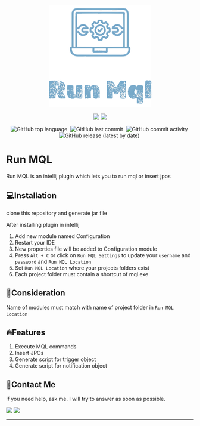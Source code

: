 <div id='top' align="center">
<p align="center"><a href="https://plm.ir" target="_blank"><img src="https://raw.githubusercontent.com/MatinParsapour/RunMQL/1681e6d76d1bb5d738bafe9e9ec1d68262d6084d/src/main/resources/META-INF/pluginIcon.svg" width="275"></a></p>

<p align="center">
<a href="https://www.3ds.com/products/enovia"><img src="https://cadvision-systems.com/wp-content/uploads/2023/09/3dexperience-logo-thumbnail-with-caption.png" width="100"></a>
<a href="https://plm.ir" target="_blank"><img src="https://plm.ir/wp-content/uploads/2024/01/1-EspadanDiamondLogo_White_NoBackgroud_NoText.png" width="125"></a>
</p>


<p align="center">
  
![GitHub top language](https://img.shields.io/github/languages/top/MatinParsapour/RunMQL)&nbsp;
![GitHub last commit](https://img.shields.io/github/last-commit/MatinParsapour/RunMQL)&nbsp;
![GitHub commit activity](https://img.shields.io/github/commit-activity/m/MatinParsapour/RunMQL)&nbsp;
![GitHub release (latest by date)](https://img.shields.io/github/v/release/MatinParsapour/RunMQL?display_name=tag)&nbsp;

</p>
</div>

# Run MQL

Run MQL is an intellij plugin which lets you to run mql or insert jpos

## 💻Installation

clone this repository and generate jar file

After installing plugin in intellij 

1. Add new module named Configuration
2. Restart your IDE
3. New properties file will be added to Configuration module
4. Press `Alt + C` or click on `Run MQL Settings` to update your `username` and `password` and `Run MQL Location`
5. Set `Run MQL Location` where your projects folders exist
6. Each project folder must contain a shortcut of mql.exe

## 🚧Consideration
Name of modules must match with name of project folder in `Run MQL Location`

## 🔥Features

1. Execute MQL commands
2. Insert JPOs
3. Generate script for trigger object
4. Generate script for notification object

## 💬Contact Me

  <p>
  if you need help, ask me. I will try to answer as soon as possible.
  </p>

  <p>
    <a href="https://www.linkedin.com/in/matinparsapour"><img src="https://img.shields.io/badge/-LinkedIn-0077B5?style=flat&logo=Linkedin&logoColor=white"/></a>
    <a href="mailto:matin.parsapour.iam@gmail.com"><img src="https://img.shields.io/badge/-Gmail-D14836?style=flat&logo=Gmail&logoColor=white"/></a>
  </p>
  
  <hr/>
